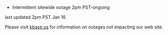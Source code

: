 
* Intermittent sitewide outage 2pm PST-ongoing

last updated 2pm PST Jan 16

Please visit <a href="https://kbase.us">kbase.us</a> for information on outages not impacting our web site.
